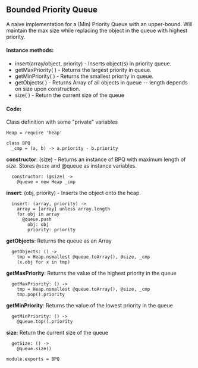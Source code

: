 Bounded Priority Queue
-----------

A naive implementation for a (Min) Priority Queue with an upper-bound. Will maintain the max size while replacing the object in the queue with highest priority.

#### Instance methods:

- insert(array/object, priority) - Inserts object(s) in priority queue.
- getMaxPriority( ) - Returns the largest priority in queue.
- getMinPriority( ) - Returns the smallest priority in queue.
- getObjects( ) - Returns Array of all objects in queue -- length depends on size upon construction.
- size( ) - Return the current size of the queue

#### Code:

Class definition with some "private" variables

    Heap = require 'heap'

    class BPQ
      _cmp = (a, b) -> a.priority - b.priority

**constructor**: (size) - Returns an instance of BPQ with maximum length of _size_. Stores `@size` and @queue as instance variables.

      constructor: (@size) ->
        @queue = new Heap _cmp

**insert**: (obj, priority) - Inserts the object onto the heap.

      insert: (array, priority) ->
        array = [array] unless array.length
        for obj in array
          @queue.push
            obj: obj
            priority: priority

**getObjects**: Returns the queue as an Array

      getObjects: () ->
        tmp = Heap.nsmallest @queue.toArray(), @size, _cmp
        (x.obj for x in tmp)

**getMaxPriority**: Returns the value of the highest priority in the queue

      getMaxPriority: () ->
        tmp = Heap.nsmallest @queue.toArray(), @size, _cmp
        tmp.pop().priority

**getMinPriority**: Returns the value of the lowest priority in the queue

      getMinPriority: () ->
        @queue.top().priority

**size**: Return the current size of the queue

      getSize: () ->
        @queue.size()

    module.exports = BPQ
